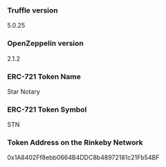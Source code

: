 ### Truffle version
  5.0.25
### OpenZeppelin version
  2.1.2
### ERC-721 Token Name
  Star Notary
### ERC-721 Token Symbol
  STN
### Token Address on the Rinkeby Network
  0x1A8402Ff8ebb0664B4DDC8b48972181c21Fb54BF
